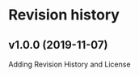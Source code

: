 Revision history 
================

v1.0.0 (2019-11-07)
----------------
Adding Revision History and License
